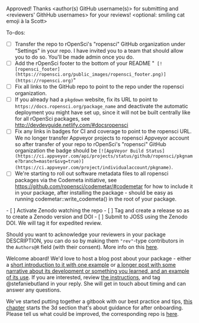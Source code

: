 Approved! Thanks <author(s) GitHub username(s)> for submitting and <reviewers' GithHub usernames> for your reviews! <optional: smiling cat emoji à la Scott>

To-dos:
- [ ] Transfer the repo to rOpenSci's "ropensci" GitHub organization under "Settings" in your repo.  I have invited you to a team that should allow you to do so.  You'll be made admin once you do.
- [ ] Add the rOpenSci footer to the bottom of your README
"```
[![ropensci_footer](https://ropensci.org/public_images/ropensci_footer.png)](https://ropensci.org)```"
- [ ] Fix all links to the GitHub repo to point to the repo under the ropensci organization.
- [ ] If you already had a `pkgdown` website, fix its URL to point to `https://docs.ropensci.org/package_name` and deactivate the automatic deployment you might have set up, since it will not be built centrally like for all rOpenSci packages, see http://devdevguide.netlify.com/#docsropensci
- [ ] Fix any links in badges for CI and coverage to point to the ropensci URL. We no longer transfer Appveyor projects to ropensci Appveyor account so after transfer of your repo to rOpenSci's "ropensci" GitHub organization the badge should be `[![AppVeyor Build Status](https://ci.appveyor.com/api/projects/status/github/ropensci/pkgname?branch=master&svg=true)](https://ci.appveyor.com/project/individualaccount/pkgname)`.
- [ ] We're starting to roll out software metadata files to all ropensci packages via the Codemeta initiative, see https://github.com/ropensci/codemetar/#codemetar for how to include it in your package, after installing the package - should be easy as running codemetar::write_codemeta() in the root of your package.
<IF JOSS>
- [ ] Activate Zenodo watching the repo
- [ ] Tag and create a release so as to create a Zenodo version and DOI
- [ ] Submit to JOSS using the Zenodo DOI.  We will tag it for expedited review.
<IF JOSS/>

Should you want to acknowledge your reviewers in your package DESCRIPTION, you can do so by making them `"rev"`-type contributors in the `Authors@R` field (with their consent).  More info on this [here](https://ropensci.github.io/dev_guide/building.html#authorship).

Welcome aboard! We'd love to host a blog post about your package - either a [short introduction to it with one example](https://ropensci.org/tech-notes/) or [a longer post with some narrative about its development or something you learned, and an example of its use](https://ropensci.org/blog/). If you are interested, review [the instructions](https://github.com/ropensci/roweb2#contributing-a-blog-post), and tag @stefaniebutland in your reply. She will get in touch about timing and can answer any questions.

We've started putting together a gitbook with our best practice and tips, [this chapter](https://ropensci.github.io/dev_guide/collaboration.html) starts the 3d section that's about guidance for after onboarding. Please tell us what could be improved, the corresponding repo is [here](https://github.com/ropensci/dev_guide).
